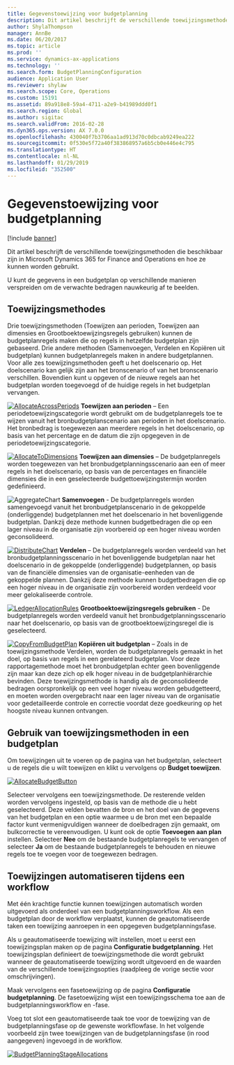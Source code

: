 ```yaml
---
title: Gegevenstoewijzing voor budgetplanning
description: Dit artikel beschrijft de verschillende toewijzingsmethoden die beschikbaar zijn in Microsoft Dynamics 365 for Finance and Operations en hoe ze kunnen worden gebruikt.
author: ShylaThompson
manager: AnnBe
ms.date: 06/20/2017
ms.topic: article
ms.prod: ''
ms.service: dynamics-ax-applications
ms.technology: ''
ms.search.form: BudgetPlanningConfiguration
audience: Application User
ms.reviewer: shylaw
ms.search.scope: Core, Operations
ms.custom: 15191
ms.assetid: 89a918e8-59a4-4711-a2e9-b41989ddd0f1
ms.search.region: Global
ms.author: sigitac
ms.search.validFrom: 2016-02-28
ms.dyn365.ops.version: AX 7.0.0
ms.openlocfilehash: 430040f7b3706aa1ad913d70c0dbcab9249ea222
ms.sourcegitcommit: 0f530e5f72a40f383868957a6b5cb0e446e4c795
ms.translationtype: HT
ms.contentlocale: nl-NL
ms.lasthandoff: 01/29/2019
ms.locfileid: "352500"
---
```

# <a name="budget-planning-data-allocation"></a>Gegevenstoewijzing voor budgetplanning

[!include [banner](../includes/banner.md)]

Dit artikel beschrijft de verschillende toewijzingsmethoden die beschikbaar zijn in Microsoft Dynamics 365 for Finance and Operations en hoe ze kunnen worden gebruikt.  

U kunt de gegevens in een budgetplan op verschillende manieren verspreiden om de verwachte bedragen nauwkeurig af te beelden.

## <a name="allocation-methods"></a>Toewijzingsmethodes
Drie toewijzingsmethoden (Toewijzen aan perioden, Toewijzen aan dimensies en Grootboektoewijzingsregels gebruiken) kunnen de budgetplanregels maken die op regels in hetzelfde budgetplan zijn gebaseerd. Drie andere methoden (Samenvoegen, Verdelen en Kopiëren uit budgetplan) kunnen budgetplanregels maken in andere budgetplannen. Voor alle zes toewijzingsmethoden geeft u het doelscenario op. Het doelscenario kan gelijk zijn aan het bronscenario of van het bronscenario verschillen. Bovendien kunt u opgeven of de nieuwe regels aan het budgetplan worden toegevoegd of de huidige regels in het budgetplan vervangen.

[![AllocateAcrossPeriods](./media/allocateacrossperiods-300x259.png)](./media/allocateacrossperiods.png)
**Toewijzen aan perioden** – Een periodetoewijzingscategorie wordt gebruikt om de budgetplanregels toe te wijzen vanuit het bronbudgetplanscenario aan perioden in het doelscenario. Het bronbedrag is toegewezen aan meerdere regels in het doelscenario, op basis van het percentage en de datum die zijn opgegeven in de periodetoewijzingscategorie.         

[![AllocateToDimensions](./media/allocatetodimensions.jpg)](./media/allocatetodimensions.jpg)
**Toewijzen aan dimensies** – De budgetplanregels worden toegewezen van het bronbudgetplanningsscenario aan een of meer regels in het doelscenario, op basis van de percentages en financiële dimensies die in een geselecteerde budgettoewijzingstermijn worden gedefinieerd.           

![AggregateChart](./media/aggregatechart-300x230.png)
**Samenvoegen** - De budgetplanregels worden samengevoegd vanuit het bronbudgetplanscenario in de gekoppelde (onderliggende) budgetplannen met het doelscenario in het bovenliggende budgetplan. Dankzij deze methode kunnen budgetbedragen die op een lager niveau in de organisatie zijn voorbereid op een hoger niveau worden geconsolideerd.          

[![DistributeChart](./media/distributechart-300x230.png)](./media/distributechart.png)
**Verdelen** – De budgetplanregels worden verdeeld van het bronbudgetplanningsscenario in het bovenliggende budgetplan naar het doelscenario in de gekoppelde (onderliggende) budgetplannen, op basis van de financiële dimensies van de organisatie-eenheden van de gekoppelde plannen. Dankzij deze methode kunnen budgetbedragen die op een hoger niveau in de organisatie zijn voorbereid worden verdeeld voor meer gelokaliseerde controle.           

[![LedgerAllocationRules](./media/ledgerallocationrules-300x202.png)](./media/ledgerallocationrules.png)
**Grootboektoewijzingsregels gebruiken** - De budgetplanregels worden verdeeld vanuit het bronbudgetplanningsscenario naar het doelscenario, op basis van de grootboektoewijzingsregel die is geselecteerd. 

[![CopyFromBudgetPlan](./media/copyfrombudgetplan-187x300.png)](./media/copyfrombudgetplan.png)
**Kopiëren uit budgetplan** – Zoals in de toewijzingsmethode Verdelen, worden de budgetplanregels gemaakt in het doel, op basis van regels in een gerelateerd budgetplan. Voor deze rapportagemethode moet het bronbudgetplan echter geen bovenliggende zijn maar kan deze zich op elk hoger niveau in de budgetplanhiërarchie bevinden. Deze toewijzingsmethode is handig als de geconsolideerde bedragen oorspronkelijk op een veel hoger niveau worden gebudgetteerd, en moeten worden overgebracht naar een lager niveau van de organisatie voor gedetailleerde controle en correctie voordat deze goedkeuring op het hoogste niveau kunnen ontvangen.          

## <a name="using-allocation-methods-in-a-budget-plan"></a>Gebruik van toewijzingsmethoden in een budgetplan
Om toewijzingen uit te voeren op de pagina van het budgetplan, selecteert u de regels die u wilt toewijzen en klikt u vervolgens op **Budget toewijzen**.

[![AllocateBudgetButton](./media/allocatebudgetbutton-300x84.png)](./media/allocatebudgetbutton.png) 

Selecteer vervolgens een toewijzingsmethode. De resterende velden worden vervolgens ingesteld, op basis van de methode die u hebt geselecteerd. Deze velden bevatten de bron en het doel van de gegevens van het budgetplan en een optie waarmee u de bron met een bepaalde factor kunt vermenigvuldigen wanneer de doelbedragen zijn gemaakt, om bulkcorrectie te vereenvoudigen. U kunt ook de optie **Toevoegen aan plan** instellen. Selecteer **Nee** om de bestaande budgetplanregels te vervangen of selecteer **Ja** om de bestaande budgetplanregels te behouden en nieuwe regels toe te voegen voor de toegewezen bedragen.

## <a name="automating-allocations-during-a-workflow"></a>Toewijzingen automatiseren tijdens een workflow
Met één krachtige functie kunnen toewijzingen automatisch worden uitgevoerd als onderdeel van een budgetplanningsworkflow. Als een budgetplan door de workflow verplaatst, kunnen de geautomatiseerde taken een toewijzing aanroepen in een opgegeven budgetplanningsfase. 

Als u geautomatiseerde toewijzing wilt instellen, moet u eerst een toewijzingsplan maken op de pagina **Configuratie budgetplanning**. Het toewijzingsplan definieert de toewijzingsmethode die wordt gebruikt wanneer de geautomatiseerde toewijzing wordt uitgevoerd en de waarden van de verschillende toewijzingsopties (raadpleeg de vorige sectie voor omschrijvingen). 

Maak vervolgens een fasetoewijzing op de pagina **Configuratie budgetplanning**. De fasetoewijzing wijst een toewijzingsschema toe aan de budgetplanningsworkflow en -fase. 

Voeg tot slot een geautomatiseerde taak toe voor de toewijzing van de budgetplanningsfase op de gewenste workflowfase. In het volgende voorbeeld zijn twee toewijzingen van de budgetplanningsfase (in rood aangegeven) ingevoegd in de workflow.

[![BudgetPlanningStageAllocations](./media/budgetplanningstageallocations-300x300.png)](./media/budgetplanningstageallocations.png)



